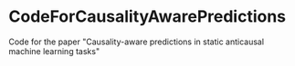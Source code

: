 # CodeForCausalityAwarePredictions
Code for the paper "Causality-aware predictions in static anticausal machine learning tasks"

